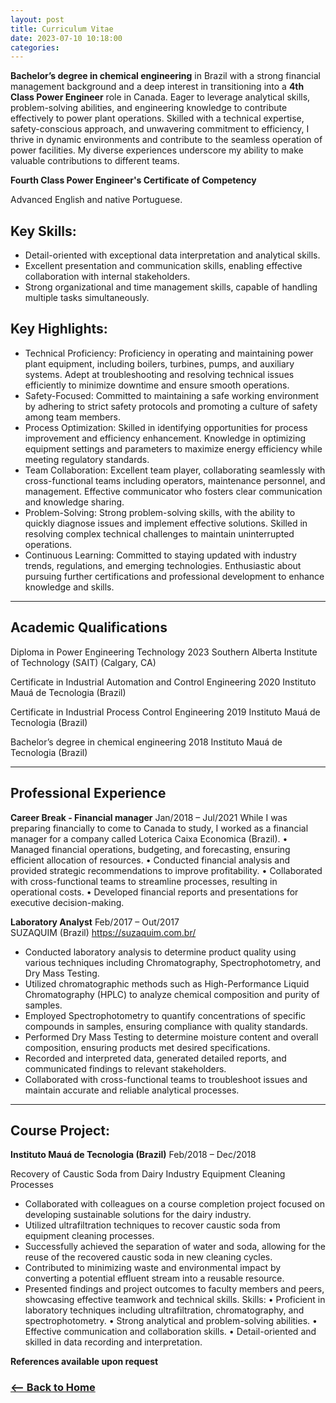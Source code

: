 ```yaml
---
layout: post
title: Curriculum Vitae
date: 2023-07-10 10:18:00
categories: 
---
```





<strong>Bachelor’s degree in chemical engineering</strong> in Brazil with a strong financial management background and a deep interest in transitioning into a <strong>4th Class Power Engineer</strong> role in Canada. Eager to leverage analytical skills, problem-solving abilities, and engineering knowledge to contribute effectively to power plant operations. Skilled with a technical expertise, safety-conscious approach, and unwavering commitment to efficiency, I thrive in dynamic environments and contribute to the seamless operation of power facilities. My diverse experiences underscore my ability to make valuable contributions to different teams.

<strong>Fourth Class Power Engineer's Certificate of Competency</strong>

Advanced English and native Portuguese.

## Key Skills:
- Detail-oriented with exceptional data interpretation and analytical skills.
- Excellent presentation and communication skills, enabling effective collaboration with internal stakeholders.
- Strong organizational and time management skills, capable of handling multiple tasks simultaneously.

## Key Highlights:

- Technical Proficiency: Proficiency in operating and maintaining power plant equipment, including boilers, turbines, pumps, and auxiliary systems. Adept at troubleshooting and resolving technical issues efficiently to minimize downtime and ensure smooth operations.
- Safety-Focused: Committed to maintaining a safe working environment by adhering to strict safety protocols and promoting a culture of safety among team members. 
- Process Optimization: Skilled in identifying opportunities for process improvement and efficiency enhancement. Knowledge in optimizing equipment settings and parameters to maximize energy efficiency while meeting regulatory standards.
- Team Collaboration: Excellent team player, collaborating seamlessly with cross-functional teams including operators, maintenance personnel, and management. Effective communicator who fosters clear communication and knowledge sharing.
- Problem-Solving: Strong problem-solving skills, with the ability to quickly diagnose issues and implement effective solutions. Skilled in resolving complex technical challenges to maintain uninterrupted operations.
- Continuous Learning: Committed to staying updated with industry trends, regulations, and emerging technologies. Enthusiastic about pursuing further certifications and professional development to enhance knowledge and skills.

__________________________________________________________________________________________________________________________________________________________________
## Academic Qualifications

Diploma in Power Engineering Technology                                                                                                            2023
Southern Alberta Institute of Technology (SAIT) (Calgary, CA)               

Certificate in Industrial Automation and Control Engineering                                                                              2020
Instituto Mauá de Tecnologia (Brazil)

Certificate in Industrial Process Control Engineering                                                                                            2019
Instituto Mauá de Tecnologia (Brazil)

Bachelor’s degree in chemical engineering                                                                                                            2018
Instituto Mauá de Tecnologia (Brazil)
				

__________________________________________________________________________________________________________________________________________________________________
## Professional Experience

<strong>Career Break - Financial manager</strong>                                                                                           Jan/2018 – Jul/2021
While I was preparing financially to come to Canada to study, I worked as a financial manager for a company called Loterica Caixa Economica (Brazil).
•	Managed financial operations, budgeting, and forecasting, ensuring efficient allocation of resources.
•	Conducted financial analysis and provided strategic recommendations to improve profitability.
•	Collaborated with cross-functional teams to streamline processes, resulting in operational costs.
•	Developed financial reports and presentations for executive decision-making.

<strong>Laboratory Analyst</strong>                                                                                                          Feb/2017 – Out/2017                                                                                                             
SUZAQUIM (Brazil) https://suzaquim.com.br/ 
-	Conducted laboratory analysis to determine product quality using various techniques including Chromatography, Spectrophotometry, and Dry Mass Testing.
-	Utilized chromatographic methods such as High-Performance Liquid Chromatography (HPLC) to analyze chemical composition and purity of samples.
-	Employed Spectrophotometry to quantify concentrations of specific compounds in samples, ensuring compliance with quality standards.
-	Performed Dry Mass Testing to determine moisture content and overall composition, ensuring products met desired specifications.
-	Recorded and interpreted data, generated detailed reports, and communicated findings to relevant stakeholders.
-	Collaborated with cross-functional teams to troubleshoot issues and maintain accurate and reliable analytical processes.
__________________________________________________________________________________________________________________________________________________________________
## Course Project:
<strong>Instituto Mauá de Tecnologia (Brazil)</strong>                                                                                      Feb/2018 – Dec/2018

Recovery of Caustic Soda from Dairy Industry Equipment Cleaning Processes
-	Collaborated with colleagues on a course completion project focused on developing sustainable solutions for the dairy industry.
-	Utilized ultrafiltration techniques to recover caustic soda from equipment cleaning processes.
-	Successfully achieved the separation of water and soda, allowing for the reuse of the recovered caustic soda in new cleaning cycles.
-	Contributed to minimizing waste and environmental impact by converting a potential effluent stream into a reusable resource.
-	Presented findings and project outcomes to faculty members and peers, showcasing effective teamwork and technical skills.
Skills:
•	Proficient in laboratory techniques including ultrafiltration, chromatography, and spectrophotometry.
•	Strong analytical and problem-solving abilities.
•	Effective communication and collaboration skills.
•	Detail-oriented and skilled in data recording and interpretation.
                                                                              
			                                  

<strong>References available upon request</strong>




### [<-- Back to Home](https://bltinoco.github.io)
